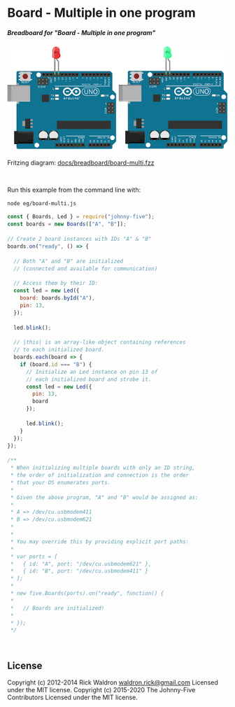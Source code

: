 <!--remove-start-->

# Board - Multiple in one program

<!--remove-end-->






##### Breadboard for "Board - Multiple in one program"



![docs/breadboard/board-multi.png](breadboard/board-multi.png)<br>

Fritzing diagram: [docs/breadboard/board-multi.fzz](breadboard/board-multi.fzz)

&nbsp;




Run this example from the command line with:
```bash
node eg/board-multi.js
```


```javascript
const { Boards, Led } = require("johnny-five");
const boards = new Boards(["A", "B"]);

// Create 2 board instances with IDs "A" & "B"
boards.on("ready", () => {

  // Both "A" and "B" are initialized
  // (connected and available for communication)

  // Access them by their ID:
  const led = new Led({
    board: boards.byId("A"),
    pin: 13,
  });

  led.blink();

  // |this| is an array-like object containing references
  // to each initialized board.
  boards.each(board => {
    if (board.id === "B") {
      // Initialize an Led instance on pin 13 of
      // each initialized board and strobe it.
      const led = new Led({
        pin: 13,
        board
      });

      led.blink();
    }
  });
});

/**
 * When initializing multiple boards with only an ID string,
 * the order of initialization and connection is the order
 * that your OS enumerates ports.
 *
 * Given the above program, "A" and "B" would be assigned as:
 *
 * A => /dev/cu.usbmodem411
 * B => /dev/cu.usbmodem621
 *
 *
 * You may override this by providing explicit port paths:
 *
 * var ports = [
 *   { id: "A", port: "/dev/cu.usbmodem621" },
 *   { id: "B", port: "/dev/cu.usbmodem411" }
 * ];
 *
 * new five.Boards(ports).on("ready", function() {
 *
 *   // Boards are initialized!
 *
 * });
 */

```








&nbsp;

<!--remove-start-->

## License
Copyright (c) 2012-2014 Rick Waldron <waldron.rick@gmail.com>
Licensed under the MIT license.
Copyright (c) 2015-2020 The Johnny-Five Contributors
Licensed under the MIT license.

<!--remove-end-->
